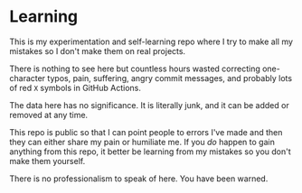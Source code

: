 # Learning

This is my experimentation and self-learning repo where I try to make all my mistakes so I don't make them on real projects.

There is nothing to see here but countless hours wasted correcting one-character typos, pain, suffering, angry commit messages, and probably lots of red `X` symbols in GitHub Actions.

The data here has no significance. It is literally junk, and it can be added or removed at any time.

This repo is public so that I can point people to errors I've made and then they can either share my pain or humiliate me. If you _do_ happen to gain anything from this repo, it better be learning from my mistakes so you don't make them yourself.

There is no professionalism to speak of here. You have been warned.
